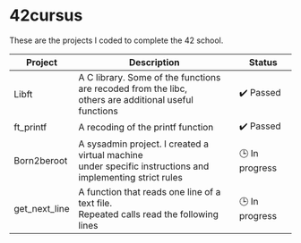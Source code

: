 # 42cursus
These are the projects I coded to complete the 42 school.

| Project  | Description  |  Status |
|----------|--------------|---------|
| Libft  | A C library. Some of the functions are recoded from the libc,<br>others are additional useful functions   | :heavy_check_mark: Passed  |
| ft_printf  | A recoding of the printf function  |  :heavy_check_mark: Passed |
| Born2beroot  | A sysadmin project. I created a virtual machine<br>under specific instructions and implementing strict rules  | :clock3: In progress  |
| get_next_line  | A function that reads one line of a text file.<br> Repeated calls read the following lines | :clock3: In progress  |
